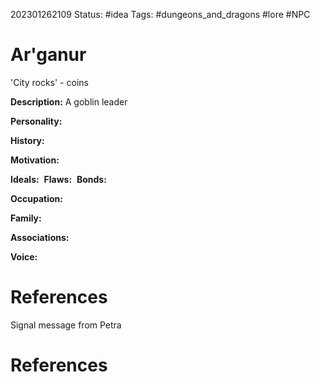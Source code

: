 202301262109
Status: #idea
Tags: #dungeons_and_dragons #lore #NPC 

# Ar'ganur
'City rocks' - coins

**Description:** A goblin leader

**Personality:** 

**History:** 

**Motivation:** 

**Ideals:** 
**Flaws:** 
**Bonds:** 

**Occupation:** 

**Family:** 

**Associations:** 

**Voice:** 

# References
Signal message from Petra


# References